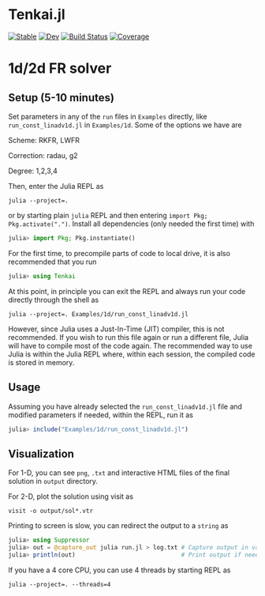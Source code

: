 # Tenkai.jl

[![Stable](https://img.shields.io/badge/docs-stable-blue.svg)](https://Arpit-Babbar.github.io/Tenkai/stable/)
[![Dev](https://img.shields.io/badge/docs-dev-blue.svg)](https://Arpit-Babbar.github.io/Tenkai/dev/)
[![Build Status](https://github.com/Arpit-Babbar/Tenkai/actions/workflows/CI.yml/badge.svg?branch=main)](https://github.com/Arpit-Babbar/Tenkai/actions/workflows/CI.yml?query=branch%3Amain)
[![Coverage](https://codecov.io/gh/Arpit-Babbar/Tenkai/branch/main/graph/badge.svg)](https://codecov.io/gh/Arpit-Babbar/Tenkai)

# 1d/2d FR solver

## Setup (5-10 minutes)

Set parameters in any of the `run` files in `Examples` directly, like `run_const_linadv1d.jl` in `Examples/1d`. Some of the options we have are

Scheme: RKFR, LWFR

Correction: radau, g2

Degree: 1,2,3,4

Then, enter the Julia REPL as

```shell
julia --project=.
```
or by starting plain `julia` REPL and then entering `import Pkg; Pkg.activate(".")`. Install all dependencies (only needed the first time) with
```julia
julia> import Pkg; Pkg.instantiate()
```

For the first time, to precompile parts of code to local drive, it is also recommended that you run

```julia
julia> using Tenkai
```

At this point, in principle you can exit the REPL and always run your code directly through the shell as
```shell
julia --project=. Examples/1d/run_const_linadv1d.jl
```

However, since Julia uses a Just-In-Time (JIT) compiler, this is not recommended. If you wish to run this file again or run a different file, Julia will have to compile most of the code again. The recommended way to use Julia is within the Julia REPL where, within each session, the compiled code is stored in memory.

## Usage

Assuming you have already selected the `run_const_linadv1d.jl` file and modified parameters if needed, within the REPL, run it as
```julia
julia> include("Examples/1d/run_const_linadv1d.jl")
```

## Visualization

For 1-D, you can see `png`, `.txt` and interactive HTML files of the final solution in `output` directory.

For 2-D, plot the solution using visit as

```shell
visit -o output/sol*.vtr
```

Printing to screen is slow, you can redirect the output to a `string` as

```julia
julia> using Suppressor
julia> out = @capture_out julia run.jl > log.txt # Capture output in variable out
julia> println(out)                              # Print output if needed
```

If you have a 4 core CPU, you can use 4 threads by starting REPL as

```shell
julia --project=. --threads=4
```
